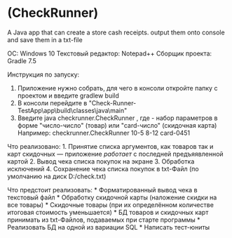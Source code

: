 # (CheckRunner)
 A Java app that can create a store cash receipts. output them onto console and save them in a txt-file

OC: Windows 10
Текстовый редактор: Notepad++
Сборщик проекта: Gradle 7.5

Инструкция по запуску:
1. Приложение нужно собрать, для чего в консоли откройте папку с проектом и введите gradlew build
2. В консоли перейдите в "Check-Runner-TestApp\app\build\classes\java\main"
3. Введите java checkrunner.CheckRunner <args>,
где <args> - набор параметров в форме "число-число" (товар) или "card-число" (скидочная карта)
Например: checkrunner.CheckRunner 10-5 8-12 card-0451

Что реализовано:
	1. Принятие списка аргументов, как товаров так и карт скидочных — приложение *работает* с последней предъяявленной картой
	2. Вывод чека списка покупок на экране
	3. Обработка исключений
	4. Сохранение чека списка покупок в txt-Файл (по умолчанию на диск D:/check.txt)

Что предстоит реализовать:
	* Форматированный вывод чека в текстовый файл
	* Обработку скидочной карты (наложение скидки на все товары)
	* Скидочные товары (при их определённом количестве итоговая стоимость уменьшается)
	* БД товаров и скидочных карт принимать из txt-Файлов, подаваемых при старте программы
	* Реализовать БД на одной из вариации SQL
	* Написать тест-юниты

